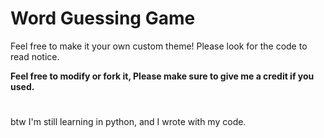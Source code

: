 # Word Guessing Game
Feel free to make it your own custom theme! Please look for the code to read notice.

**Feel free to modify or fork it, Please make sure to give me a credit if you used.**
#
btw I'm still learning in python, and I wrote with my code.

